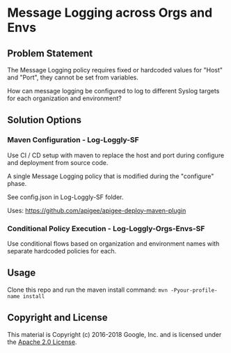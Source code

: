 # Message Logging across Orgs and Envs

## Problem Statement
The Message Logging policy requires fixed or hardcoded values for "Host" and "Port", they cannot be set from variables.

How can message logging be configured to log to different Syslog targets for each organization and environment?

## Solution Options

### Maven Configuration - Log-Loggly-SF
Use CI / CD setup with maven to replace the host and port during configure and deployment from source code.

A single Message Logging policy that is modified during the "configure" phase.

See config.json in Log-Loggly-SF folder.

Uses: https://github.com/apigee/apigee-deploy-maven-plugin

### Conditional Policy Execution - Log-Loggly-Orgs-Envs-SF

Use conditional flows based on organization and environment names with separate hardcoded policies for each.

## Usage
Clone this repo and run the maven install command: `mvn -Pyour-profile-name install`

## Copyright and License

This material is Copyright (c) 2016-2018 Google, Inc.
and is licensed under the [Apache 2.0 License](LICENSE).
